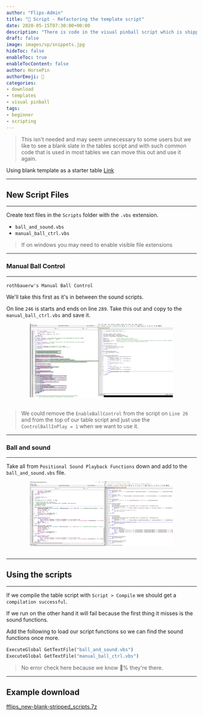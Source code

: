 ```yaml
---
author: "Flips-Admin"
title: "📜 Script - Refactoring the template script"
date: 2020-05-15T07:30:00+00:00
description: "There is code in the visual pinball script which is shipped in the default/blank tables. We can move this code into new script files."
draft: false
image: images/vp/snippets.jpg
hideToc: false
enableToc: true
enableTocContent: false
author: HorsePin
authorEmoji: 🐎
categories:
- download
- templates
- visual pinball
tags: 
- beginner
- scripting
---
```


> This isn't needed and may seem unnecessary to some users but we like to see a blank slate in the tables script and with such common code that is used in most tables we can move this out and use it again.

Using blank template as a starter table [Link](/en/simulation/visualpinball/template/table/table-blank-stripped/#download)


---

## New Script Files

---

Create text files in the `Scripts` folder with the `.vbs` extension.

* `ball_and_sound.vbs`
* `manual_ball_ctrl.vbs`

> If on windows you may need to enable visible file extensions

---

### Manual Ball Control

---

`rothbauerw's Manual Ball Control`

We'll take this first as it's in between the sound scripts.

On line `246` is starts and ends on line `289`. Take this out and copy to the `manual_ball_ctrl.vbs` and save it.


<div id="banner" style="overflow: hidden; display: flex; justify-content:space-around;">
    <div class="" style="max-width: 75%; max-height: 20%;">
        <img src="/images/guides/script/ball-ctrl-refactor.jpg" alt="Cutting script from Visual Pinball script to Notepad++"/>
    </div>
</div>
<br>

> We could remove the `EnableBallControl` from the script on `Line 26` and from the top of our table script and just use the `ControlBallInPlay = 1` when we want to use it.

---

### Ball and sound

---

Take all from `Positional Sound Playback Functions` down and add to the `ball_and_sound.vbs` file.

<div id="banner" style="overflow: hidden; display: flex; justify-content:space-around;">
    <div class="" style="max-width: 75%; max-height: 20%;">
        <img src="/images/guides/script/ball-sound-refactor.jpg" alt="Cutting sound scripts from Visual Pinball script to Notepad++"/>
    </div>
</div>
<br>

---

## Using the scripts

---

If we compile the table script with `Script > Compile` we should get a `compilation successful`.

If we run on the other hand it will fail because the first thing it misses is the sound functions.

Add the following to load our script functions so we can find the sound functions once more.

``` vb
ExecuteGlobal GetTextFile("ball_and_sound.vbs")
ExecuteGlobal GetTextFile("manual_ball_ctrl.vbs")
```

> No error check here because we know :100:% they're there.

---

## Example download

[fflips_new-blank-stripped_scripts.7z](/dl/template/fflips_new-blank-stripped_scripts.7z)